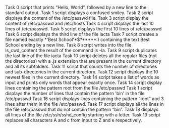 Task 0 script that prints “Hello, World”, followed by a new line to the standard output.
Task 1 script  displays a confused smiley.
Task 2 script displays the content of the /etc/passwd file.
Task 3 script display the content of /etc/passwd and /etc/hosts
Task 4 script displays the last 10 lines of /etc/passwd.
Task 5 script displays the first 10 lines of /etc/passwd
Task 6 script  displays the third line of the file iacta
Task 7 script creates a file named exactly \*\'Best School\'\*$\?\*\*\*\*\*:) containing the text Best School ending by a new line.
Task 8 script writes into the file ls_cwd_content the result of the command ls -la. 
Task 9 script duplicates the last line of the file iacta
Task 10 script  deletes all the regular files (not the directories) with a .js extension that are present in the current directory and all its subfolders.
Task 11 script that counts the number of directories and sub-directories in the current directory.
Task 12 script displays the 10 newest files in the current directory.
Task 14 script takes a list of words as input and prints only words that appear exactly once.
Task 14 script display lines containing the pattern root from the file /etc/passwd
Task 1 script displays the number of lines that contain the pattern 'bin' in the file /etc/passwd 
Task 16 script displays lines containing the pattern “root” and 3 lines after them in the file /etc/passwd.
Task 17 script displays all the lines in the file /etc/passwd that do not contain the pattern “bin”.
Task 18 displays all lines of the file /etc/ssh/sshd_config starting with a letter.
Task 19 script replaces all characters A and c from input to Z and e respectively.
